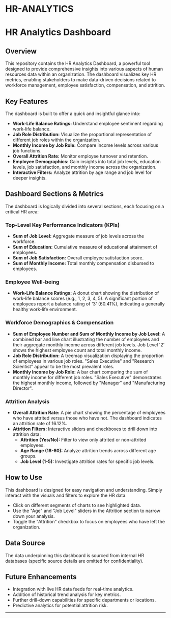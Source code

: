# HR-ANALYTICS
# HR Analytics Dashboard

## Overview

This repository contains the HR Analytics Dashboard, a powerful tool designed to provide comprehensive insights into various aspects of human resources data within an organization. The dashboard visualizes key HR metrics, enabling stakeholders to make data-driven decisions related to workforce management, employee satisfaction, compensation, and attrition.

## Key Features

The dashboard is built to offer a quick and insightful glance into:

* **Work-Life Balance Ratings:** Understand employee sentiment regarding work-life balance.
* **Job Role Distribution:** Visualize the proportional representation of different job roles within the organization.
* **Monthly Income by Job Role:** Compare income levels across various job functions.
* **Overall Attrition Rate:** Monitor employee turnover and retention.
* **Employee Demographics:** Gain insights into total job levels, education levels, job satisfaction, and monthly income across the organization.
* **Interactive Filters:** Analyze attrition by age range and job level for deeper insights.

## Dashboard Sections & Metrics

The dashboard is logically divided into several sections, each focusing on a critical HR area:

### Top-Level Key Performance Indicators (KPIs)

* **Sum of Job Level:** Aggregate measure of job levels across the workforce.
* **Sum of Education:** Cumulative measure of educational attainment of employees.
* **Sum of Job Satisfaction:** Overall employee satisfaction score.
* **Sum of Monthly Income:** Total monthly compensation disbursed to employees.

### Employee Well-being

* **Work-Life Balance Ratings:** A donut chart showing the distribution of work-life balance scores (e.g., 1, 2, 3, 4, 5). A significant portion of employees report a balance rating of '3' (60.41%), indicating a generally healthy work-life environment.

### Workforce Demographics & Compensation

* **Sum of Employee Number and Sum of Monthly Income by Job Level:** A combined bar and line chart illustrating the number of employees and their aggregate monthly income across different job levels. Job Level '2' shows the highest employee count and total monthly income.
* **Job Role Distribution:** A treemap visualization displaying the proportion of employees in various job roles. "Sales Executive" and "Research Scientist" appear to be the most prevalent roles.
* **Monthly Income by Job Role:** A bar chart comparing the sum of monthly income for different job roles. "Sales Executive" demonstrates the highest monthly income, followed by "Manager" and "Manufacturing Director".

### Attrition Analysis

* **Overall Attrition Rate:** A pie chart showing the percentage of employees who have attrited versus those who have not. The dashboard indicates an attrition rate of 16.12%.
* **Attrition Filters:** Interactive sliders and checkboxes to drill down into attrition data:
    * **Attrition (Yes/No):** Filter to view only attrited or non-attrited employees.
    * **Age Range (18-60):** Analyze attrition trends across different age groups.
    * **Job Level (1-5):** Investigate attrition rates for specific job levels.

## How to Use

This dashboard is designed for easy navigation and understanding. Simply interact with the visuals and filters to explore the HR data.

* Click on different segments of charts to see highlighted data.
* Use the "Age" and "Job Level" sliders in the Attrition section to narrow down your analysis.
* Toggle the "Attrition" checkbox to focus on employees who have left the organization.

## Data Source

The data underpinning this dashboard is sourced from internal HR databases (specific source details are omitted for confidentiality).

## Future Enhancements

* Integration with live HR data feeds for real-time analytics.
* Addition of historical trend analysis for key metrics.
* Further drill-down capabilities for specific departments or locations.
* Predictive analytics for potential attrition risk.

---


